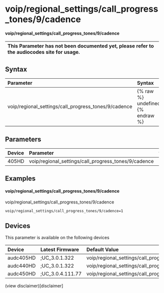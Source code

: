 ﻿---
description: voip/regional_settings/call_progress_tones/9/cadence
search: false
---

# voip/regional_settings/call_progress_tones/9/cadence

#### voip/regional_settings/call_progress_tones/9/cadence


| This Parameter has not been documented yet, please refer to the audiocodes site for usage.  |
| :--- |

## Syntax
| Parameter | Syntax |
| :--- | :--- |
|voip/regional_settings/call_progress_tones/9/cadence | {% raw %} undefined {% endraw %} |

## Parameters
|Device|Parameter|value|Description|
|:---|:---|:---|:---|
| 405HD | voip/regional_settings/call_progress_tones/9/cadence |  |  |

## Examples
#### voip/regional_settings/call_progress_tones/9/cadence

voip/regional_settings/call_progress_tones/9/cadence

```
voip/regional_settings/call_progress_tones/9/cadence=1
```

## Devices
This parameter is available on the following devices

| Device | Latest Firmware | Default Value |
|:---|:---|:---|
| audc405HD | ;UC_3.0.1.322 | voip/regional_settings/call_progress_tones/9/cadence=1 
| audc440HD | ;UC_3.0.1.322 | voip/regional_settings/call_progress_tones/9/cadence=1 
| audc450HD | ;UC_3.0.4.111.77 | voip/regional_settings/call_progress_tones/9/cadence=1 

(view disclaimer)[disclaimer]
